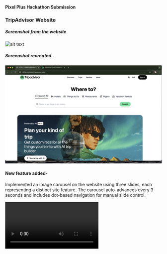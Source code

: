 #### Pixel Plus Hackathon Submission

### TripAdvisor Website

##### Screenshot from the website

![alt text](<Screenshot 2025-04-19 at 1.20.57 PM.png>)

##### Screenshot recreated.

![alt text](<Screenshot 2025-04-19 at 1.27.22 PM.png>)

#### New feature added-

Implemented an image carousel on the website using three slides, each representing a distinct site feature. The carousel auto-advances every 3 seconds and includes dot-based navigation for manual slide control.

<video controls src="Screen Recording 2025-04-19 at 1.43.05 PM.mov" title="Title"></video>
